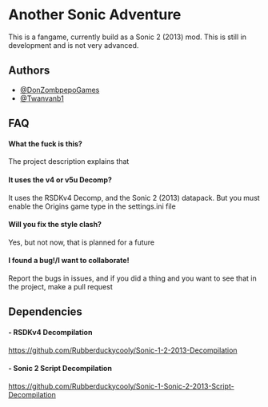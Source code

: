 
# Another Sonic Adventure

This is a fangame, currently build as a Sonic 2 (2013) mod.
This is still in development and is not very advanced.



## Authors

- [@DonZombpepoGames](https://www.github.com/DonZombpepoGames)
- [@Twanvanb1](https://www.github.com/Twanvanb1)


## FAQ

#### What the fuck is this?

The project description explains that

#### It uses the v4 or v5u Decomp?

It uses the RSDKv4 Decomp, and the Sonic 2 (2013) datapack. But you must enable the Origins game type in the settings.ini file

#### Will you fix the style clash?

Yes, but not now, that is planned for a future

#### I found a bug!/I want to collaborate!

Report the bugs in issues, and if you did a thing and you want to see that in the project, make a pull request




## Dependencies

#### - RSDKv4 Decompilation

https://github.com/Rubberduckycooly/Sonic-1-2-2013-Decompilation

#### - Sonic 2 Script Decompilation

https://github.com/Rubberduckycooly/Sonic-1-Sonic-2-2013-Script-Decompilation


 
